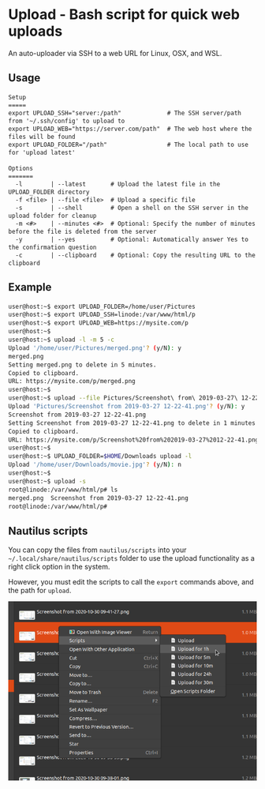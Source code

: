 # Upload - Bash script for quick web uploads

An auto-uploader via SSH to a web URL for Linux, OSX, and WSL.

## Usage
```
Setup
=====
export UPLOAD_SSH="server:/path"             # The SSH server/path from '~/.ssh/config' to upload to
export UPLOAD_WEB="https://server.com/path"  # The web host where the files will be found
export UPLOAD_FOLDER="/path"                 # The local path to use for 'upload latest'

Options
=======
  -l        | --latest       # Upload the latest file in the UPLOAD_FOLDER directory
  -f <file> | --file <file>  # Upload a specific file
  -s        | --shell        # Open a shell on the SSH server in the upload folder for cleanup
  -m <#>    | --minutes <#>  # Optional: Specify the number of minutes before the file is deleted from the server
  -y        | --yes          # Optional: Automatically answer Yes to the confirmation question
  -c        | --clipboard    # Optional: Copy the resulting URL to the clipboard
```

## Example
``` bash
user@host:~$ export UPLOAD_FOLDER=/home/user/Pictures
user@host:~$ export UPLOAD_SSH=linode:/var/www/html/p
user@host:~$ export UPLOAD_WEB=https://mysite.com/p
user@host:~$ 
user@host:~$ upload -l -m 5 -c
Upload '/home/user/Pictures/merged.png'? (y/N): y
merged.png                                                                            100%  464KB   1.9MB/s   00:00    
Setting merged.png to delete in 5 minutes.
Copied to clipboard.
URL: https://mysite.com/p/merged.png
user@host:~$ 
user@host:~$ upload --file Pictures/Screenshot\ from\ 2019-03-27\ 12-22-41.png -m 1 -c
Upload 'Pictures/Screenshot from 2019-03-27 12-22-41.png'? (y/N): y
Screenshot from 2019-03-27 12-22-41.png                                               100% 5880KB   3.5MB/s   00:01    
Setting Screenshot from 2019-03-27 12-22-41.png to delete in 1 minutes.
Copied to clipboard.
URL: https://mysite.com/p/Screenshot%20from%202019-03-27%2012-22-41.png
user@host:~$ 
user@host:~$ UPLOAD_FOLDER=$HOME/Downloads upload -l
Upload '/home/user/Downloads/movie.jpg'? (y/N): n
user@host:~$ 
user@host:~$ upload -s
root@linode:/var/www/html/p# ls
merged.png  Screenshot from 2019-03-27 12-22-41.png
root@linode:/var/www/html/p#
```

## Nautilus scripts
You can copy the files from `nautilus/scripts` into your `~/.local/share/nautilus/scripts` folder to use the upload functionality as a right click option in the system.

However, you must edit the scripts to call the `export` commands above, and the path for `upload`.

![Nautilus](screens/nautilus.png)
